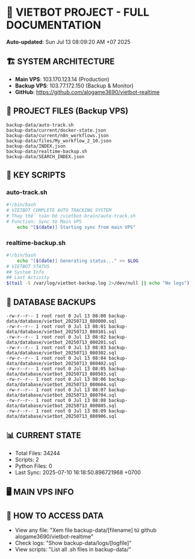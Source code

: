 # 🤖 VIETBOT PROJECT - FULL DOCUMENTATION
**Auto-updated**: Sun Jul 13 08:09:20 AM +07 2025

## 🏗️ SYSTEM ARCHITECTURE
- **Main VPS**: 103.170.123.14 (Production)
- **Backup VPS**: 103.77.172.150 (Backup & Monitor)
- **GitHub**: https://github.com/alogame3690/vietbot-realtime

## 📁 PROJECT FILES (Backup VPS)
```
backup-data/auto-track.sh
backup-data/current/docker-state.json
backup-data/current/n8n_workflows.json
backup-data/files/My_workflow_2_10.json
backup-data/INDEX.json
backup-data/realtime-backup.sh
backup-data/SEARCH_INDEX.json
```

## 🔧 KEY SCRIPTS
### auto-track.sh
```bash
#!/bin/bash
# VIETBOT COMPLETE AUTO TRACKING SYSTEM
# Thay thế toàn bộ /vietbot-brain/auto-track.sh
# Function: Sync từ Main VPS
    echo "[$(date)] Starting sync from main VPS"
```
### realtime-backup.sh
```bash
#!/bin/bash
    echo "[$(date)] Generating status..." >> $LOG
# VIETBOT STATUS
## System Info
## Last Activity
$(tail -5 /var/log/vietbot-backup.log 2>/dev/null || echo "No logs")
```

## 💾 DATABASE BACKUPS
```
-rw-r--r-- 1 root root 0 Jul 13 08:00 backup-data/database/vietbot_20250713_080000.sql
-rw-r--r-- 1 root root 0 Jul 13 08:01 backup-data/database/vietbot_20250713_080101.sql
-rw-r--r-- 1 root root 0 Jul 13 08:02 backup-data/database/vietbot_20250713_080201.sql
-rw-r--r-- 1 root root 0 Jul 13 08:03 backup-data/database/vietbot_20250713_080302.sql
-rw-r--r-- 1 root root 0 Jul 13 08:04 backup-data/database/vietbot_20250713_080402.sql
-rw-r--r-- 1 root root 0 Jul 13 08:05 backup-data/database/vietbot_20250713_080503.sql
-rw-r--r-- 1 root root 0 Jul 13 08:06 backup-data/database/vietbot_20250713_080604.sql
-rw-r--r-- 1 root root 0 Jul 13 08:07 backup-data/database/vietbot_20250713_080704.sql
-rw-r--r-- 1 root root 0 Jul 13 08:08 backup-data/database/vietbot_20250713_080805.sql
-rw-r--r-- 1 root root 0 Jul 13 08:09 backup-data/database/vietbot_20250713_080906.sql
```

## 📊 CURRENT STATE
- Total Files: 34244
- Scripts: 2
- Python Files: 0
- Last Sync: 2025-07-10 16:18:50.896721968 +0700

## 🖥️ MAIN VPS INFO


## 🚨 HOW TO ACCESS DATA
- View any file: "Xem file backup-data/[filename] từ github alogame3690/vietbot-realtime"
- Check logs: "Show backup-data/logs/[logfile]"
- View scripts: "List all .sh files in backup-data/"

